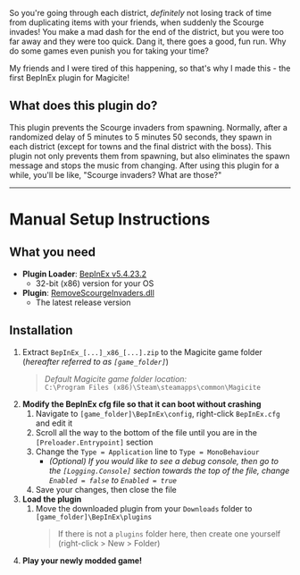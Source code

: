 So you're going through each district, _definitely_ not losing track of time from duplicating items with your friends, when suddenly the Scourge invades! You make a mad dash for the end of the district, but you were too far away and they were too quick. Dang it, there goes a good, fun run. Why do some games even punish you for taking your time?

My friends and I were tired of this happening, so that's why I made this - the first BepInEx plugin for Magicite!

## What does this plugin do?
This plugin prevents the Scourge invaders from spawning. Normally, after a randomized delay of 5 minutes to 5 minutes 50 seconds, they spawn in each district (except for towns and the final district with the boss). This plugin not only prevents them from spawning, but also eliminates the spawn message and stops the music from changing. After using this plugin for a while, you'll be like, "Scourge invaders? What are those?"
<hr>

# Manual Setup Instructions
## What you need
* __Plugin Loader__: [BepInEx v5.4.23.2](https://github.com/BepInEx/BepInEx/releases/tag/v5.4.23.2)
    * 32-bit (x86) version for your OS
* __Plugin__: [RemoveScourgeInvaders.dll](https://github.com/Permamiss/Magicite-RemoveScourgeInvaders/releases)
    * The latest release version

## Installation
1. Extract `BepInEx_[...]_x86_[...].zip` to the Magicite game folder (_hereafter referred to as `[game_folder]`_)
   > _Default Magicite game folder location:_<br>
   > `C:\Program Files (x86)\Steam\steamapps\common\Magicite`
2. __Modify the BepInEx cfg file so that it can boot without crashing__
   1. Navigate to `[game_folder]\BepInEx\config`, right-click `BepInEx.cfg` and edit it
   2. Scroll all the way to the bottom of the file until you are in the `[Preloader.Entrypoint]` section
   3. Change the `Type = Application` line to `Type = MonoBehaviour`
      * _(Optional) If you would like to see a debug console, then go to the `[Logging.Console]` section towards the top of the file, change `Enabled = false` to `Enabled = true`_
   4. Save your changes, then close the file
3. __Load the plugin__
    1. Move the downloaded plugin from your `Downloads` folder to `[game_folder]\BepInEx\plugins`
       > If there is not a `plugins` folder here, then create one yourself (right-click > New > Folder)
4. __Play your newly modded game!__
